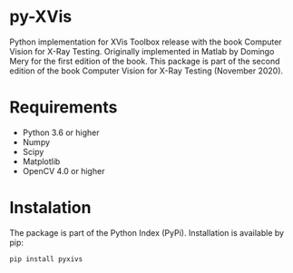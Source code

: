# py-XVis

Python implementation for XVis Toolbox release with the book Computer Vision for X-Ray Testing. Originally implemented 
in Matlab by Domingo Mery for the first edition of the book. This package is part of the second edition of the book 
Computer Vision for X-Ray Testing (November 2020).


# Requirements

- Python 3.6 or higher
- Numpy
- Scipy
- Matplotlib
- OpenCV 4.0 or higher


# Instalation
The package is part of the Python Index (PyPi). Installation is available by pip:

`pip install pyxivs`

